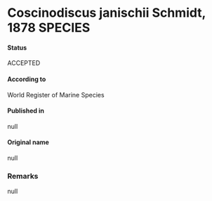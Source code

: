 Coscinodiscus janischii Schmidt, 1878 SPECIES
=======

#### Status
ACCEPTED

#### According to
World Register of Marine Species

#### Published in
null

#### Original name
null

### Remarks
null
